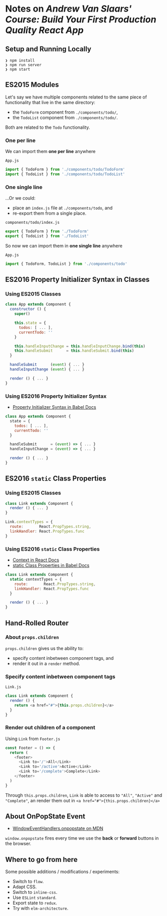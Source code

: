 # Notes on *Andrew Van Slaars' Course: Build Your First Production Quality React App*

## Setup and Running Locally

``` console
❯ npm install
❯ npm run server
❯ npm start
```

## ES2015 Modules

Let's say we have multiple components related to the same piece of functionality that live in the same directory:

- the `TodoForm` component from `./components/todo/`,
- the `TodoList` component from `./components/todo/`.

Both are related to the `Todo` functionality.

### One per line

We can import them **one per line** anywhere

`App.js`

``` js
import { TodoForm } from './components/todo/TodoForm'
import { TodoList } from './components/todo/TodoList'
```

### One single line

...Or we could:

- place an `index.js` file at `./components/todo`, and
- re-export them from a single place.

`components/todo/index.js`

``` js
export { TodoForm } from './TodoForm'
export { TodoList } from './TodoList'
```

So now we can import them in **one single line** anywhere

`App.js`

``` js
import { TodoForm, TodoList } from './components/todo'
```


## ES2016 Property Initializer Syntax in Classes

### Using ES2015 Classes

``` js
class App extends Component {
  constructor () {
    super()

    this.state = {
      todos: [ ... ],
      currentTodo: ''
    }

    this.handleInputChange = this.handleInputChange.bind(this)
    this.handleSubmit      = this.handleSubmit.bind(this)
  }

  handleSubmit      (event) { ... }
  handleInputChange (event) { ... }

  render () { ... }
}
```

### Using ES2016 Property Initializer Syntax

- [Property Initializer Syntax in Babel Docs](https://babeljs.io/docs/plugins/transform-class-properties/)

``` js
class App extends Component {
  state = {
    todos: [ ... ],
    currentTodo: ''
  }

  handleSubmit      = (event) => { ... }
  handleInputChange = (event) => { ... }

  render () { ... }
}
```


## ES2016 `static` Class Properties

### Using ES2015 Classes

``` js
class Link extends Component {
  render () { ... }
}

Link.contextTypes = {
  route:       React.PropTypes.string,
  linkHandler: React.PropTypes.func
}
```

### Using ES2016 `static` Class Properties

- [Context in React Docs](https://facebook.github.io/react/docs/context.html)
- [static Class Properties in Babel Docs](https://babeljs.io/docs/plugins/transform-class-properties/)

``` js
class Link extends Component {
  static contextTypes = {
    route:       React.PropTypes.string,
    linkHandler: React.PropTypes.func
  }

  render () { ... }
}
```


## Hand-Rolled Router

### About `props.children`

`props.children` gives us the ability to:

- specify content inbetween component tags, and
- render it out in a `render` method.

### Specify content inbetween component tags

`Link.js`

``` js
class Link extends Component {
  render () {
    return <a href="#">{this.props.children}</a>
  }
}
```

### Render out children of a component

Using `Link` from `Footer.js`

``` js
const Footer = () => {
  return (
    <footer>
      <Link to='/'>All</Link>
      <Link to='/active'>Active</Link>
      <Link to='/complete'>Complete</Link>
    </footer>
  )
}
```

Through `this.props.children`, `Link` is able to access to `"All"`, `"Active"` and `"Complete"`, an render them out in `<a href="#">{this.props.children}</a>`


## About OnPopState Event

- [WindowEventHandlers.onpopstate on MDN](https://developer.mozilla.org/en-US/docs/Web/API/WindowEventHandlers/onpopstate)

`window.onpopstate` fires every time we use the **back** or **forward** buttons in the browser.


## Where to go from here

Some possible additions / modifications / experiments:

- Switch to `flow`.
- Adapt CSS.
- Switch to `inline-css`.
- Use `ESLint` `standard`.
- Export state to `redux`.
- Try with `elm-architecture`.
